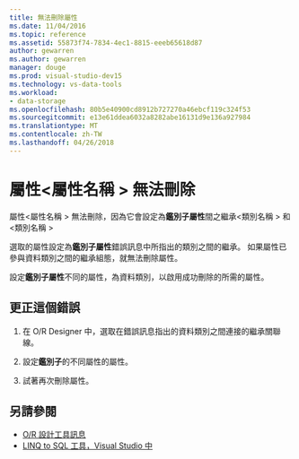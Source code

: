 ```yaml
---
title: 無法刪除屬性
ms.date: 11/04/2016
ms.topic: reference
ms.assetid: 55873f74-7834-4ec1-8815-eeeb65618d87
author: gewarren
ms.author: gewarren
manager: douge
ms.prod: visual-studio-dev15
ms.technology: vs-data-tools
ms.workload:
- data-storage
ms.openlocfilehash: 80b5e40900cd8912b727270a46ebcf119c324f53
ms.sourcegitcommit: e13e61ddea6032a8282abe16131d9e136a927984
ms.translationtype: MT
ms.contentlocale: zh-TW
ms.lasthandoff: 04/26/2018
---
```

# <a name="the-property-property-name-cannot-be-deleted"></a>屬性\<屬性名稱 > 無法刪除

屬性\<屬性名稱 > 無法刪除，因為它會設定為**鑑別子屬性**間之繼承\<類別名稱 > 和\<類別名稱 >

選取的屬性設定為**鑑別子屬性**錯誤訊息中所指出的類別之間的繼承。 如果屬性已參與資料類別之間的繼承組態，就無法刪除屬性。

設定**鑑別子屬性**不同的屬性，為資料類別，以啟用成功刪除的所需的屬性。

## <a name="to-correct-this-error"></a>更正這個錯誤

1. 在 O/R Designer 中，選取在錯誤訊息指出的資料類別之間連接的繼承關聯線。

2. 設定**鑑別子**的不同屬性的屬性。

3. 試著再次刪除屬性。

## <a name="see-also"></a>另請參閱

- [O/R 設計工具訊息](../data-tools/o-r-designer-messages.md)
- [LINQ to SQL 工具，Visual Studio 中](../data-tools/linq-to-sql-tools-in-visual-studio2.md)